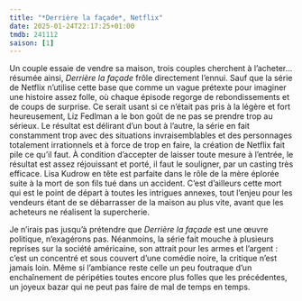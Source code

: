 ```yaml
---
title: "*Derrière la façade*, Netflix"
date: 2025-01-24T22:17:25+01:00
tmdb: 241112 
saison: [1]
---
```


Un couple essaie de vendre sa maison, trois couples cherchent à l’acheter… résumée ainsi, *Derrière la façade* frôle directement l’ennui. Sauf que la série de Netflix n’utilise cette base que comme un vague prétexte pour imaginer une histoire assez folle, où chaque épisode regorge de rebondissements et de coups de surprise. Ce serait usant si ce n’était pas pris à la légère et fort heureusement, Liz Fedlman a le bon goût de ne pas se prendre trop au sérieux. Le résultat est délirant d’un bout à l’autre, la série en fait constamment trop avec des situations invraisemblables et des personnages totalement irrationnels et à force de trop en faire, la création de Netflix fait pile ce qu’il faut. À condition d’accepter de laisser toute mesure à l’entrée, le résultat est assez réjouissant et porté, il faut le souligner, par un casting très efficace. Lisa Kudrow en tête est parfaite dans le rôle de la mère éplorée suite à la mort de son fils tué dans un accident. C’est d’ailleurs cette mort qui est le point de départ à toutes les intrigues annexes, tout l’enjeu pour les vendeurs étant de se débarrasser de la maison au plus vite, avant que les acheteurs ne réalisent la supercherie.

Je n’irais pas jusqu’à prétendre que *Derrière la façade* est une œuvre politique, n’exagérons pas. Néanmoins, la série fait mouche à plusieurs reprises sur la société américaine, son attrait pour les armes et l’argent : c’est un concentré et sous couvert d’une comédie noire, la critique n’est jamais loin. Même si l’ambiance reste celle un peu foutraque d’un enchaînement de péripéties toutes encore plus folles que les précédentes, un joyeux bazar qui ne peut pas faire de mal de temps en temps. 

